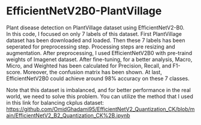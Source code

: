 # EfficientNetV2B0-PlantVillage

Plant disease detection on PlantVillage dataset using EfficientNetV2-B0.  
In this code, I focused on only 7 labels of this dataset. First PlantVillage dataset has been downloaded and loaded. Then these 7 labels has been seperated for preprocessing step. Processing steps are resizing and augmentation. After preprocessing, I used EfficientNetV2B0 with pre-traind weights of Imagenet dataset. After fine-tuning, for a better analysis, Macro, Micro, and Weighted has been calculated for Precision, Recall, and F1-score. Moreover, the confusion matrix has been shown. At last, EfficientNetV2B0 could achieve around 98% accuracy on these 7 classes.

Note that this dataset is imbalanced, and for better performance in the real world, we need to solve this problem. You can utilize the method that I used in this link for balancing ckplus dataset: 
 https://github.com/OmidGhadami95/EfficientNetV2_Quantization_CK/blob/main/EfficientNetV2_B2_Quantization_CK%2B.ipynb
